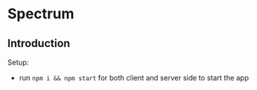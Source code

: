 # Spectrum

## Introduction


Setup:
- run ```npm i && npm start``` for both client and server side to start the app